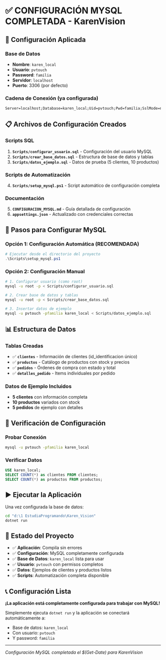 # ✅ CONFIGURACIÓN MYSQL COMPLETADA - KarenVision

## 🎯 Configuración Aplicada

### Base de Datos
- **Nombre**: `karen_local`
- **Usuario**: `pvtouch`
- **Password**: `familia`
- **Servidor**: `localhost`
- **Puerto**: 3306 (por defecto)

### Cadena de Conexión (ya configurada)
```
Server=localhost;Database=karen_local;Uid=pvtouch;Pwd=familia;SslMode=none;
```

## 📋 Archivos de Configuración Creados

### Scripts SQL
1. **`Scripts/configurar_usuario.sql`** - Configuración del usuario MySQL
2. **`Scripts/crear_base_datos.sql`** - Estructura de base de datos y tablas
3. **`Scripts/datos_ejemplo.sql`** - Datos de prueba (5 clientes, 10 productos)

### Scripts de Automatización  
4. **`Scripts/setup_mysql.ps1`** - Script automático de configuración completa

### Documentación
5. **`CONFIGURACION_MYSQL.md`** - Guía detallada de configuración
6. **`appsettings.json`** - Actualizado con credenciales correctas

## 🚀 Pasos para Configurar MySQL

### Opción 1: Configuración Automática (RECOMENDADA)
```powershell
# Ejecutar desde el directorio del proyecto
.\Scripts\setup_mysql.ps1
```

### Opción 2: Configuración Manual
```bash
# 1. Configurar usuario (como root)
mysql -u root -p < Scripts/configurar_usuario.sql

# 2. Crear base de datos y tablas
mysql -u root -p < Scripts/crear_base_datos.sql

# 3. Insertar datos de ejemplo
mysql -u pvtouch -pfamilia karen_local < Scripts/datos_ejemplo.sql
```

## 📊 Estructura de Datos

### Tablas Creadas
- ✅ **`clientes`** - Información de clientes (id_identificacion único)
- ✅ **`productos`** - Catálogo de productos con stock y precios
- ✅ **`pedidos`** - Órdenes de compra con estado y total
- ✅ **`detalles_pedido`** - Items individuales por pedido

### Datos de Ejemplo Incluidos
- **5 clientes** con información completa
- **10 productos** variados con stock
- **5 pedidos** de ejemplo con detalles

## 🧪 Verificación de Configuración

### Probar Conexión
```bash
mysql -u pvtouch -pfamilia karen_local
```

### Verificar Datos
```sql
USE karen_local;
SELECT COUNT(*) as clientes FROM clientes;
SELECT COUNT(*) as productos FROM productos;
```

## ▶️ Ejecutar la Aplicación

Una vez configurada la base de datos:
```bash
cd "d:\1 EstudiaProgramando\Karen_Vision"
dotnet run
```

## 🔧 Estado del Proyecto

- ✅ **Aplicación**: Compila sin errores
- ✅ **Configuración**: MySQL completamente configurada  
- ✅ **Base de Datos**: `karen_local` lista para usar
- ✅ **Usuario**: `pvtouch` con permisos completos
- ✅ **Datos**: Ejemplos de clientes y productos listos
- ✅ **Scripts**: Automatización completa disponible

## 📞 Configuración Lista

**¡La aplicación está completamente configurada para trabajar con MySQL!**

Simplemente ejecuta `dotnet run` y la aplicación se conectará automáticamente a:
- Base de datos: `karen_local`
- Con usuario: `pvtouch`
- Y password: `familia`

---
*Configuración MySQL completada el $(Get-Date) para KarenVision*